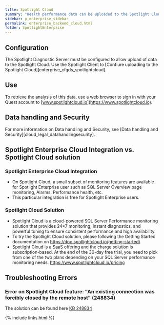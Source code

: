 ```yaml
---
title: Spotlight Cloud
summary: "Health performance data can be uploaded to the Spotlight Cloud."
sidebar: p_enterprise_sidebar
permalink: enterprise_backend_cloud.html
folder: SpotlightEnterprise
---
```





## Configuration

The Spotlight Diagnostic Server must be configured to allow upload of data to the Spotlight Cloud. Use the Spotlight Client to [Confiure uploading to the Spotlight Cloud][enterprise_cfgds_spotlightcloud].

## Use

To retrieve the analysis of this data, use a web browser to sign in with your Quest account to [www.spotlightcloud.io](https://www.spotlightcloud.io).

## Data handling and Security

For more information on Data handling and Security, see [Data handling and Security][cloud_legal_datahandlingsecurity].

## Spotlight Enterprise Cloud Integration vs. Spotlight Cloud solution

### Spotlight Enterprise Cloud Integration

* On Spotlight Cloud, a small subset of monitoring features are available for Spotlight Enterprise user such as SQL Server Overview page monitoring, Alarms, Performance health, etc.
* This particular integration is free for Spotlight Enterprise users.

### Spotlight Cloud Solution

* Spotlight Cloud is a cloud-powered SQL Server Performance monitoring solution that provides 24*7 monitoring, instant diagnostics, and powerful tuning to ensure consistent performance and high availability.
* To try the Spotlight Cloud solution, please following the Getting Started documentation on https://doc.spotlightcloud.io/getting-started/
* Spotlight Cloud is a SaaS offering and the charge solution is subscription-based. At the end of the 30-day free trial, you need to pick from one of the two plans depending on your SQL Server performance monitoring needs. https://www.spotlightcloud.io/pricing

## Troubleshooting Errors

### Error on Spotlight Cloud feature: "An existing connection was forcibly closed by the remote host" (248834)
The solution can be found here [KB 248834](https://supportadmin.prod.quest.corp/KBViewer/get/1-4XZU9R8)

{% include links.html %}
